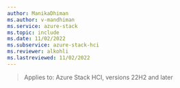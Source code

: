 ```yaml
---
author: ManikaDhiman
ms.author: v-mandhiman
ms.service: azure-stack
ms.topic: include
ms.date: 11/02/2022
ms.subservice: azure-stack-hci
ms.reviewer: alkohli
ms.lastreviewed: 11/02/2022
---
```


> Applies to: Azure Stack HCI, versions 22H2 and later
